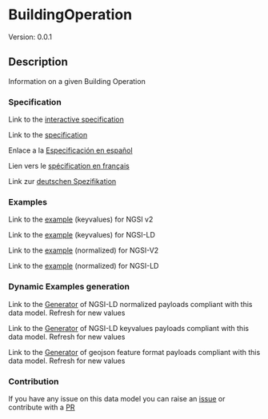 # BuildingOperation
Version: 0.0.1

## Description 

Information on a given Building Operation
### Specification

Link to the [interactive specification](https://swagger.lab.fiware.org/?url=https://raw.githubusercontent.com/smart-data-models/dataModel.Building/master/BuildingOperation/swagger.yaml)

Link to the [specification](https://github.com/smart-data-models/dataModel.Building/blob/master/BuildingOperation/doc/spec.md)

Enlace a la [Especificación en español](https://github.com/smart-data-models/dataModel.Building/blob/master/BuildingOperation/doc/spec_ES.md)

Lien vers le [spécification en français](https://github.com/smart-data-models/dataModel.Building/blob/master/BuildingOperation/doc/spec_FR.md)

Link zur [deutschen Spezifikation](https://github.com/smart-data-models/dataModel.Building/blob/master/BuildingOperation/doc/spec_DE.md)
### Examples

Link to the [example](https://github.com/smart-data-models/dataModel.Building/blob/master/BuildingOperation/examples/example.json) (keyvalues) for NGSI v2

Link to the [example](https://github.com/smart-data-models/dataModel.Building/blob/master/BuildingOperation/examples/example.jsonld) (keyvalues) for NGSI-LD

Link to the [example](https://github.com/smart-data-models/dataModel.Building/blob/master/BuildingOperation/examples/example-normalized.json) (normalized) for NGSI-V2

Link to the [example](https://github.com/smart-data-models/dataModel.Building/blob/master/BuildingOperation/examples/example-normalized.jsonld) (normalized) for NGSI-LD
### Dynamic Examples generation

Link to the [Generator](https://smartdatamodels.org/extra/ngsi-ld_generator.php?schemaUrl=https://raw.githubusercontent.com/smart-data-models/dataModel.Building/master/BuildingOperation/schema.json&email=info@smartdatamodels.org) of NGSI-LD normalized payloads compliant with this data model. Refresh for new values

Link to the [Generator](https://smartdatamodels.org/extra/ngsi-ld_generator_keyvalues.php?schemaUrl=https://raw.githubusercontent.com/smart-data-models/dataModel.Building/master/BuildingOperation/schema.json&email=info@smartdatamodels.org) of NGSI-LD keyvalues payloads compliant with this data model. Refresh for new values

Link to the [Generator](https://smartdatamodels.org/extra/geojson_features_generator_v1.0.php?schemaUrl=https://raw.githubusercontent.com/smart-data-models/dataModel.Building/master/BuildingOperation/schema.json&email=info@smartdatamodels.org) of geojson feature format payloads compliant with this data model. Refresh for new values
### Contribution

 If you have any issue on this data model you can raise an [issue](https://github.com/smart-data-models/dataModel.Building/issues)  or contribute with a [PR](https://github.com/smart-data-models/dataModel.Building/pulls)